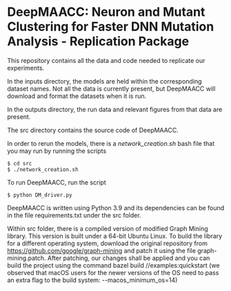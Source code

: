 # DeepMAACC: Neuron and Mutant Clustering for Faster DNN Mutation Analysis -  Replication Package

This repository contains all the data and code needed to replicate our experiments.

In the inputs directory, the models are held within the corresponding dataset names. Not all the data is currently present, but DeepMAACC will download and format the datasets when it is run.

In the outputs directory, the run data and relevant figures from that data are present.

The src directory contains the source code of DeepMAACC.

In order to rerun the models, there is a _network_creation.sh_ bash file that you may run by running the scripts

    $ cd src
    $ ./network_creation.sh

To run DeepMAACC, run the script

    $ python DM_driver.py

DeepMAACC is written using Python 3.9 and its dependencies can be found in the file requirements.txt under the src folder. 

Within src folder, there is a compiled version of modified Graph Mining library. This version is built under a 64-bit Ubuntu Linux. To build the library for a different operating system, download the original repository from https://github.com/google/graph-mining and patch it using the file graph-mining.patch. After patching, our changes shall be applied and you can build the project using the command bazel build //examples:quickstart (we observed that macOS users for the newer versions of the OS need to pass an extra flag to the build system: --macos_minimum_os=14)





